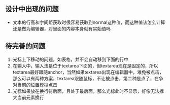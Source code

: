 ## 设计中出现的问题
* 文本的行高和字间距获取时很容易获取到normal这种值，而这种值该怎么计算
还是做为编辑器，对里面的内容本身就有实始值吗
 
## 待完善的问题
1. 光标上下移动的问题，如表格，并不会自动移到下面的行中
2. 在输入中，输入法是位于textarea下面的，但textarea现在是固定的，所以textarea最好跟随anchor，当然如果textarea出现在编辑器中，难免被点击，那么可以有两种方案，textarea跟随鼠标，不让被点击，第二种是点了，在争对当前的位置模拟点击
3. 光标如果放在换行符后面，且处于最后面，那么光标此时不显示，好像无法撑大当前元素换行